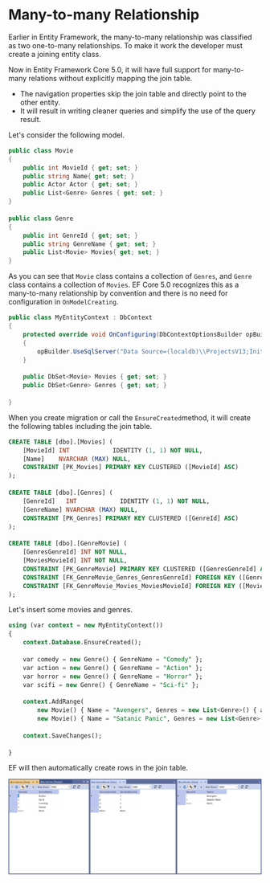 # Many-to-many Relationship

Earlier in Entity Framework, the many-to-many relationship was classified as two one-to-many relationships. To make it work the developer must create a joining entity class.

Now in Entity Framework Core 5.0, it will have full support for many-to-many relations without explicitly mapping the join table. 

* The navigation properties skip the join table and directly point to the other entity. 
* It will result in writing cleaner queries and simplify the use of the query result.

Let's consider the following model.

```csharp
public class Movie
{
    public int MovieId { get; set; }
    public string Name{ get; set; }
    public Actor Actor { get; set; }
    public List<Genre> Genres { get; set; }
}

public class Genre
{
    public int GenreId { get; set; }
    public string GenreName { get; set; }
    public List<Movie> Movies{ get; set; }
}
```

As you can see that `Movie` class contains a collection of `Genres`, and `Genre` class contains a collection of `Movies`. EF Core 5.0 recognizes this as a many-to-many relationship by convention and there is no need for configuration in `OnModelCreating`.

```csharp
public class MyEntityContext : DbContext
{
    protected override void OnConfiguring(DbContextOptionsBuilder opBuilder)
    {
        opBuilder.UseSqlServer("Data Source=(localdb)\\ProjectsV13;Initial Catalog=MyContextDB;");
    }

    public DbSet<Movie> Movies { get; set; }
    public DbSet<Genre> Genres { get; set; }

}

```

When you create migration or call the `EnsureCreated`method, it will create the following tables including the join table. 

```sql
CREATE TABLE [dbo].[Movies] (
    [MovieId] INT            IDENTITY (1, 1) NOT NULL,
    [Name]    NVARCHAR (MAX) NULL,
    CONSTRAINT [PK_Movies] PRIMARY KEY CLUSTERED ([MovieId] ASC)
);

CREATE TABLE [dbo].[Genres] (
    [GenreId]   INT            IDENTITY (1, 1) NOT NULL,
    [GenreName] NVARCHAR (MAX) NULL,
    CONSTRAINT [PK_Genres] PRIMARY KEY CLUSTERED ([GenreId] ASC)
);

CREATE TABLE [dbo].[GenreMovie] (
    [GenresGenreId] INT NOT NULL,
    [MoviesMovieId] INT NOT NULL,
    CONSTRAINT [PK_GenreMovie] PRIMARY KEY CLUSTERED ([GenresGenreId] ASC, [MoviesMovieId] ASC),
    CONSTRAINT [FK_GenreMovie_Genres_GenresGenreId] FOREIGN KEY ([GenresGenreId]) REFERENCES [dbo].[Genres] ([GenreId]) ON DELETE CASCADE,
    CONSTRAINT [FK_GenreMovie_Movies_MoviesMovieId] FOREIGN KEY ([MoviesMovieId]) REFERENCES [dbo].[Movies] ([MovieId]) ON DELETE CASCADE
);
```

Let's insert some movies and genres.

```sql
using (var context = new MyEntityContext())
{
    context.Database.EnsureCreated();

    var comedy = new Genre() { GenreName = "Comedy" };
    var action = new Genre() { GenreName = "Action" };
    var horror = new Genre() { GenreName = "Horror" };
    var scifi = new Genre() { GenreName = "Sci-fi" };

    context.AddRange(
        new Movie() { Name = "Avengers", Genres = new List<Genre>() { action, scifi } },
        new Movie() { Name = "Satanic Panic", Genres = new List<Genre>() { comedy, horror } });

    context.SaveChanges();

}
```

EF will then automatically create rows in the join table. 

![](../.gitbook/assets/image.png)


